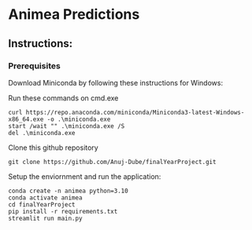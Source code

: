 # Animea Predictions
## Instructions:
### Prerequisites
Download Miniconda by following these instructions for Windows:

Run these commands on cmd.exe
```
curl https://repo.anaconda.com/miniconda/Miniconda3-latest-Windows-x86_64.exe -o .\miniconda.exe
start /wait "" .\miniconda.exe /S
del .\miniconda.exe
```

Clone this github repository

```git clone https://github.com/Anuj-Dube/finalYearProject.git```

Setup the enviornment and run the application:
```
conda create -n animea python=3.10
conda activate animea
cd finalYearProject
pip install -r requirements.txt
streamlit run main.py
```
